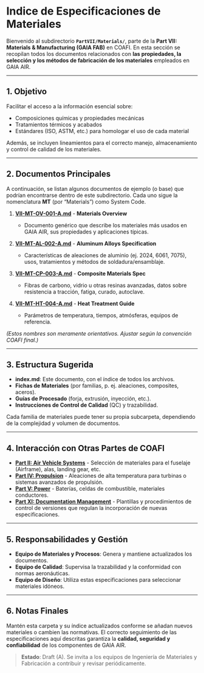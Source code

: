  # Indice de Especificaciones de Materiales

Bienvenido al subdirectorio **`PartVII/Materials/`**, parte de la **Part VII: Materials & Manufacturing (GAIA FAB)** en COAFI. En esta sección se recopilan todos los documentos relacionados con **las propiedades, la selección y los métodos de fabricación de los materiales** empleados en GAIA AIR.

---

## 1. Objetivo

Facilitar el acceso a la información esencial sobre:
- Composiciones químicas y propiedades mecánicas
- Tratamientos térmicos y acabados
- Estándares (ISO, ASTM, etc.) para homologar el uso de cada material

Además, se incluyen lineamientos para el correcto manejo, almacenamiento y control de calidad de los materiales.

---

## 2. Documentos Principales

A continuación, se listan algunos documentos de ejemplo (o base) que podrían encontrarse dentro de este subdirectorio. Cada uno sigue la nomenclatura **MT** (por “Materials”) como System Code.

1. [**VII-MT-OV-001-A.md**](VII-MT-OV-001-A.md) \- **Materials Overview**
   - Documento genérico que describe los materiales más usados en GAIA AIR, sus propiedades y aplicaciones típicas.

2. [**VII-MT-AL-002-A.md**](VII-MT-AL-002-A.md) \- **Aluminum Alloys Specification**
   - Características de aleaciones de aluminio (ej. 2024, 6061, 7075), usos, tratamientos y métodos de soldadura/ensamblaje.

3. [**VII-MT-CP-003-A.md**](VII-MT-CP-003-A.md) \- **Composite Materials Spec**
   - Fibras de carbono, vidrio u otras resinas avanzadas, datos sobre resistencia a tracción, fatiga, curado, autoclave.

4. [**VII-MT-HT-004-A.md**](VII-MT-HT-004-A.md) \- **Heat Treatment Guide**
   - Parámetros de temperatura, tiempos, atmósferas, equipos de referencia.

*(Estos nombres son meramente orientativos. Ajustar según la convención COAFI final.)*

---

## 3. Estructura Sugerida

- **index.md**: Este documento, con el índice de todos los archivos.
- **Fichas de Materiales** (por familias, p. ej. aleaciones, composites, aceros).
- **Guías de Procesado** (forja, extrusión, inyección, etc.).
- **Instrucciones de Control de Calidad** (QC) y trazabilidad.

Cada familia de materiales puede tener su propia subcarpeta, dependiendo de la complejidad y volumen de documentos.

---

## 4. Interacción con Otras Partes de COAFI

- [**Part II: Air Vehicle Systems**](../../PartII/) \- Selección de materiales para el fuselaje (Airframe), alas, landing gear, etc.
- [**Part IV: Propulsion**](../../PartIV/) \- Aleaciones de alta temperatura para turbinas o sistemas avanzados de propulsión.
- [**Part V: Power**](../../PartV/) \- Baterías, celdas de combustible, materiales conductores.
- [**Part XI: Documentation Management**](../../PartXI/) \- Plantillas y procedimientos de control de versiones que regulan la incorporación de nuevas especificaciones.

---

## 5. Responsabilidades y Gestión

- **Equipo de Materiales y Procesos**: Genera y mantiene actualizados los documentos.
- **Equipo de Calidad**: Supervisa la trazabilidad y la conformidad con normas aeronáuticas.
- **Equipo de Diseño**: Utiliza estas especificaciones para seleccionar materiales idóneos.

---

## 6. Notas Finales

Mantén esta carpeta y su índice actualizados conforme se añadan nuevos materiales o cambien las normativas. El correcto seguimiento de las especificaciones aquí descritas garantiza la **calidad, seguridad y confiabilidad** de los componentes de GAIA AIR.

> **Estado**: Draft (A). Se invita a los equipos de Ingeniería de Materiales y Fabricación a contribuir y revisar periódicamente.

